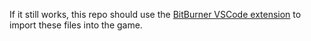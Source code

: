 If it still works, this repo should use the [BitBurner VSCode extension](https://github.com/bitburner-official/bitburner-vscode) to import these files into the game.